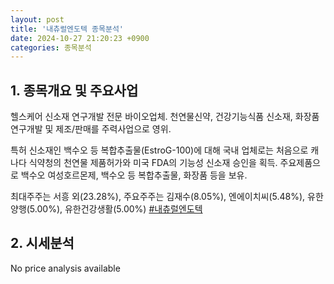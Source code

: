 ```yaml
---
layout: post
title: '내츄럴엔도텍 종목분석'
date: 2024-10-27 21:20:23 +0900
categories: 종목분석
---
```


## 1. 종목개요 및 주요사업

헬스케어 신소재 연구개발 전문 바이오업체. 천연물신약, 건강기능식품 신소재, 화장품 연구개발 및 제조/판매를 주력사업으로 영위. 

특허 신소재인 백수오 등 복합추출물(EstroG-100)에 대해 국내 업체로는 처음으로 캐나다 식약청의 천연물 제품허가와 미국 FDA의 기능성 신소재 승인을 획득. 주요제품으로 백수오 여성호르몬제, 백수오 등 복합추출물, 화장품 등을 보유.

최대주주는 서흥 외(23.28%), 주요주주는 김재수(8.05%), 엔에이치씨(5.48%), 유한양행(5.00%), 유한건강생활(5.00%)
[#내츄럴엔도텍](#)

## 2. 시세분석

No price analysis available
